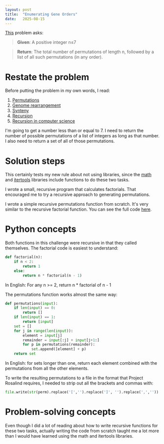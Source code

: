 ```yaml
---
layout: post
title:  "Enumerating Gene Orders"
date:   2025-08-15
---
```


[This](https://rosalind.info/problems/perm/) problem asks:

> **Given**: A positive integer n≤7

> **Return**: The total number of permutations of length n, followed by a list of all such permutations (in any order).

<!--break-->

# Restate the problem
Before putting the problem in my own words, I read:
1. [Permutations](https://en.wikipedia.org/wiki/Permutation)
2. [Genome rearrangement](https://rosalind.info/glossary/genome-rearrangement/)
3. [Synteny](https://en.wikipedia.org/wiki/Synteny)
4. [Recursion](https://en.wikipedia.org/wiki/Recursion)
5. [Recursion in computer science](https://en.wikipedia.org/wiki/Recursion_(computer_science))

I'm going to get a number less than or equal to 7. I need to return the number of possible permutations of a list of integers as long as that number. I also need to return a set of all of those permutations.

# Solution steps
This certainly tests my new rule about not using libraries, since the [math](https://docs.python.org/3/library/math.html) and [itertools](https://docs.python.org/3/library/itertools.html) libraries include functions to do these two tasks.

I wrote a small, recursive program that calculates factorials. That encouraged me to try a recursive approach to generating permutations.

I wrote a simple recursive permutations function from scratch. It's very similar to the recursive factorial function. You can see the full code [here](https://github.com/rmbryan71/rosalind/blob/main/solution-code/perm.py).

# Python concepts
Both functions in this challenge were recursive in that they called themselves. The factorial code is easiest to understand:
```python
def factorial(n):
    if n < 2:
        return 1
    else:
        return n * factorial(n - 1)
```
In English: For any n >= 2, return n * factorial of n - 1

The permutations function works almost the same way:
```python
def permutations(input):
    if len(input) == 0:
        return []
    if len(input) == 1:
        return [input]
    set = []
    for j in range(len(input)):
        element = input[j]
        remainder = input[:j] + input[j+1:]
        for p in permutations(remainder):
            set.append([element] + p)
    return set
```
In English: for sets longer than one, return each element combined with the permutations from all the other elements.

To write the resulting permutations to a file in the format that Project Rosalind requires, I needed to strip out all the brackets and commas with:
```python
file.write(str(perm).replace('[','').replace(']', '').replace(',',''))
```

# Problem-solving concepts
Even though I did a lot of reading about how to write recursive functions for these two tasks, actually writing the code from scratch taught me a lot more than I would have learned using the math and itertools libraries.


